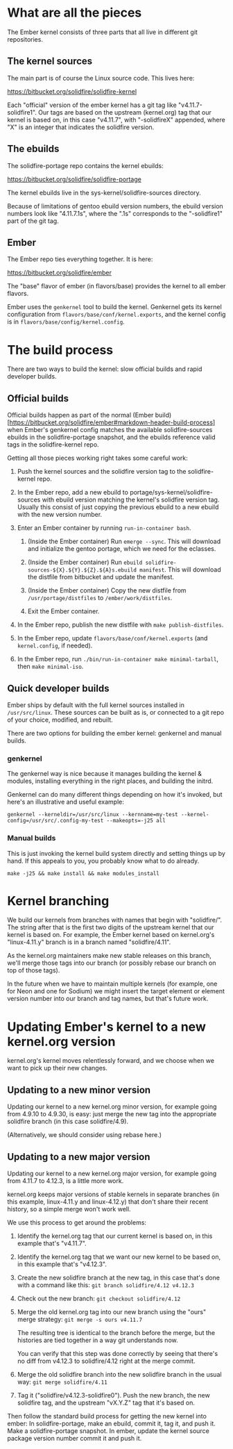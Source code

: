 # What are all the pieces

The Ember kernel consists of three parts that all live in different
git repositories.


## The kernel sources

The main part is of course the Linux source code.  This lives here:

https://bitbucket.org/solidfire/solidfire-kernel

Each "official" version of the ember kernel has a git tag like
"v4.11.7-solidfire1".  Our tags are based on the upstream (kernel.org) tag
that our kernel is based on, in this case "v4.11.7", with "-solidfireX"
appended, where "X" is an integer that indicates the solidfire version.


## The ebuilds

The solidfire-portage repo contains the kernel ebuilds:

https://bitbucket.org/solidfire/solidfire-portage

The kernel ebuilds live in the sys-kernel/solidfire-sources directory.

Because of limitations of gentoo ebuild version numbers, the ebuild
version numbers look like "4.11.7.1s", where the ".1s" corresponds to the
"-solidfire1" part of the git tag.


## Ember

The Ember repo ties everything together.  It is here:

https://bitbucket.org/solidfire/ember

The "base" flavor of ember (in flavors/base) provides the kernel to all
ember flavors.

Ember uses the `genkernel` tool to build the kernel.  Genkernel gets
its kernel configuration from `flavors/base/conf/kernel.exports`, and
the kernel config is in `flavors/base/config/kernel.config`.


# The build process

There are two ways to build the kernel: slow official builds and rapid
developer builds.


## Official builds

Official builds happen as part of the normal (Ember
build)[https://bitbucket.org/solidfire/ember#markdown-header-build-process]
when Ember's genkernel config matches the available solidfire-sources
ebuilds in the solidfire-portage snapshot, and the ebuilds reference
valid tags in the solidfire-kernel repo.

Getting all those pieces working right takes some careful work:

1.  Push the kernel sources and the solidfire version tag to the
    solidfire-kernel repo.

2.  In the Ember repo, add a new ebuild to
    portage/sys-kernel/solidfire-sources with ebuild version matching the
    kernel's solidfire version tag.  Usually this consist of just copying
    the previous ebuild to a new ebuild with the new version number.

3.  Enter an Ember container by running `run-in-container bash`.

    1.  (Inside the Ember container) Run `emerge --sync`.  This will
        download and initialize the gentoo portage, which we need for
        the eclasses.

    2.  (Inside the Ember container) Run `ebuild
        solidfire-sources-${X}.${Y}.${Z}.${A}s.ebuild manifest`.  This
        will download the distfile from bitbucket and update the manifest.

    3.  (Inside the Ember container) Copy the new distfile from
        `/usr/portage/distfiles` to `/ember/work/distfiles`.

    4.  Exit the Ember container.

4.  In the Ember repo, publish the new distfile with `make
    publish-distfiles`.

5.  In the Ember repo, update `flavors/base/conf/kernel.exports` (and
    `kernel.config`, if needed).

6.  In the Ember repo, run `./bin/run-in-container make minimal-tarball`,
    then `make minimal-iso`.


## Quick developer builds

Ember ships by default with the full kernel sources installed in
`/usr/src/linux`.  These sources can be built as is, or connected to a
git repo of your choice, modified, and rebuilt.

There are two options for building the ember kernel: genkernel and
manual builds.


### genkernel

The genkernel way is nice because it manages building the kernel &
modules, installing everything in the right places, and building the
initrd.

Genkernel can do many different things depending on how it's invoked,
but here's an illustrative and useful example:

`genkernel --kerneldir=/usr/src/linux --kernname=my-test --kernel-config=/usr/src/.config-my-test --makeopts=-j25 all`


### Manual builds

This is just invoking the kernel build system directly and setting things
up by hand.  If this appeals to you, you probably know what to do already.

`make -j25 && make install && make modules_install`


# Kernel branching

We build our kernels from branches with names that begin with
"solidfire/".  The string after that is the first two digits of the
upstream kernel that our kernel is based on.  For example, the Ember
kernel based on kernel.org's "linux-4.11.y" branch is in a branch named
"solidfire/4.11".

As the kernel.org maintainers make new stable releases on this branch,
we'll merge those tags into our branch (or possibly rebase our branch
on top of those tags).

In the future when we have to maintain multiple kernels (for example, one
for Neon and one for Sodium) we might insert the target element or element
version number into our branch and tag names, but that's future work.


# Updating Ember's kernel to a new kernel.org version

kernel.org's kernel moves relentlessly forward, and we choose when we
want to pick up their new changes.


## Updating to a new minor version

Updating our kernel to a new kernel.org minor version, for example
going from 4.9.10 to 4.9.30, is easy: just merge the new tag into the
appropriate solidfire branch (in this case solidfire/4.9).

(Alternatively, we should consider using rebase here.)


## Updating to a new major version

Updating our kernel to a new kernel.org major version, for example going
from 4.11.7 to 4.12.3, is a little more work.

kernel.org keeps major versions of stable kernels in separate branches
(in this example, linux-4.11.y and linux-4.12.y) that don't share their
recent history, so a simple merge won't work well.

We use this process to get around the problems:

1. Identify the kernel.org tag that our current kernel is based on,
   in this example that's "v4.11.7".

2. Identify the kernel.org tag that we want our new kernel to be based
   on, in this example that's "v4.12.3".

3. Create the new solidfire branch at the new tag, in this case that's
   done with a command like this: `git branch solidfire/4.12 v4.12.3`

4. Check out the new branch: `git checkout solidfire/4.12`

5. Merge the old kernel.org tag into our new branch using the "ours"
   merge strategy: `git merge -s ours v4.11.7`

   The resulting tree is identical to the branch before the merge,
   but the histories are tied together in a way git understands now.

   You can verify that this step was done correctly by seeing that there's
   no diff from v4.12.3 to solidfire/4.12 right at the merge commit.

6. Merge the old solidfire branch into the new solidfire branch in the
   usual way: `git merge solidfire/4.11`

7. Tag it ("solidfire/v4.12.3-solidfire0").  Push the new branch, the
   new solidfire tag, and the upstream "vX.Y.Z" tag that it's based on.

Then follow the standard build process for getting the new kernel
into ember: In solidfire-portage, make an ebuild, commit it, tag it,
and push it.  Make a solidfire-portage snapshot.  In ember, update the
kernel source package version number commit it and push it.
